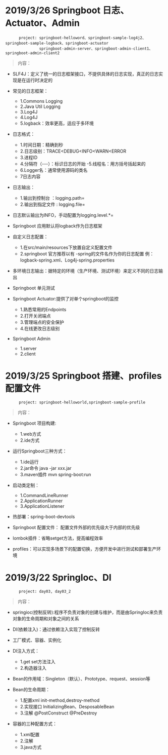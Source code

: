 
# 2019/3/26  Springboot 日志、Actuator、Admin

	      project: springboot-helloword、springboot-sample-log4j2、springboot-sample-logback、springboot-actuator
	      	       springboot-admin-server、springboot-admin-client1、springboot-admin-client2
 >内容：
 
   -    SLF4J：定义了统一的日志框架接口，不提供具体的日志实现，真正的日志实现是在运行时决定的
	
   -    常见的日志框架：
   		- 1.Commons Logging 
		- 2.Java Util Logging 
		- 3.Log4J 
		- 4.Log4J 
		- 5.logback：效率更高，适应于多环境
	    
   -    日志格式：
   	 	- 1.时间日期：精确到秒 
		- 2.日志级别：TRACE<DEBUG<INFO<WARN<ERROR 
		- 3.进程ID 
		- 4.分隔符（---）：标识日志的开始 -5.线程名：用方括号括起来的 
		- 6.Logger名：通常使用源码的类名 
		- 7日志内容

   -    日志输出：
   		- 1.输出到控制台 ：logging.path=
		- 2.输出到指定文件 : logging.file=

   -    日志默认输出为INFO，手动配置为logging.level.*=

   -    Springboot 应用默认将logback作为日志框架

   -    自定义日志配置：
   		- 1.在src/main/resources下放置自定义配置文件 
		- 2.springboot 官方推荐以有 -spring的文件名作为你的日志配置 例：logback-spring.xml、Log4j-spring.properties
  
  -    多环境日志输出：据特定的环境（生产环境、测试环境）来定义不同的日志输出
  
  -    Springboot 单元测试
  
  -    Springboot Actuator:提供了对单个springboot的监控 
  		- 1.熟悉常用的Endpoints 
		- 2.打开关闭端点 
		- 3.管理端点的安全保护 
		- 4.在线更改日志级别
  		
  -    Springboot Admin 
  		- 1.server 
		- 2.client

# 2019/3/25  Springboot 搭建、profiles配置文件

	      project: springboot-helloworld,springboot-sample-profile
 >内容：
 
   -    Springboot 项目构建:  
   		- 1.web方式  
		- 2.ide方式
		
   -    运行Springboot三种方式： 
   		- 1.ide运行   
		- 2.jar命令 java -jar xxx.jar  
		- 3.maven插件 mvn spring-boot:run

   -    启动类定制： 
   		- 1.CommandLineRunner  
		- 2.ApplicationRunner  
		- 3.ApplicationListener

   -    热部署：spring-boot-devtools

   -    Springboot 配置文件：  配置文件外部的优先级大于内部的优先级

   -    lombok插件：省略setget方法，提高编程效率

   -    profiles：可以实现多场景下的配置切换，方便开发中进行测试和部署生产环境

# 2019/3/22  SpringIoc、DI

	      project: day03, day03_2      
 >内容：
 
   -    springioc(控制反转):程序不负责对象的创建与维护，而是由SpringIoc来负责对象的生命周期和对象之间的关系
		
   -    DI(依赖注入)：通过依赖注入实现了控制反转

   -    工厂模式、容器、实例化

   -    DI注入方式：
   		- 1.get set方法注入 
		- 2.构造器注入

   -    Bean的作用域：Singleton（默认）、Prototype、request、session等

   -    Bean的生命周期：
   		- 1.配置xml  init-method,destroy-method
		- 2.实现接口  InitializingBean、DesposableBean
		- 3.注解 @PostConstruct @PreDestroy

   -    容器的三种配置方式：
   		- 1.xml配置  
		- 2.注解  
		- 3.java方式
